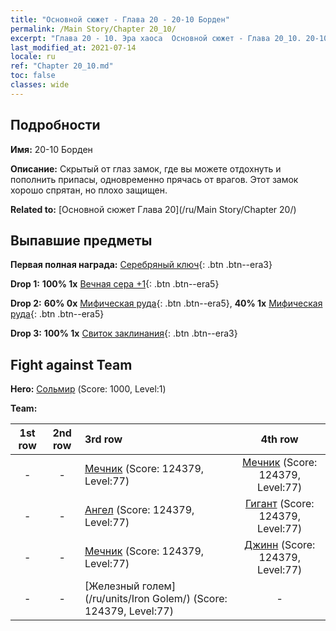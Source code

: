 ```yaml
---
title: "Основной сюжет - Глава 20 - 20-10 Борден"
permalink: /Main Story/Chapter 20_10/
excerpt: "Глава 20 - 10. Эра хаоса  Основной сюжет - Глава 20_10. 20-10 Борден"
last_modified_at: 2021-07-14
locale: ru
ref: "Chapter 20_10.md"
toc: false
classes: wide
---
```


## Подробности

 **Имя:** 20-10 Борден

 **Описание:** Скрытый от глаз замок, где вы можете отдохнуть и пополнить припасы, одновременно прячась от врагов. Этот замок хорошо спрятан, но плохо защищен.

 **Related to:** [Основной сюжет Глава 20](/ru/Main Story/Chapter 20/)

## Выпавшие предметы

 **Первая полная награда:** [Серебряный ключ](/ItemsRU/con_693/){: .btn .btn--era3}

 **Drop 1:** **100% 1x** [Вечная сера +1](/ItemsRU/mat_71/){: .btn .btn--era5}

 **Drop 2:** **60% 0x** [Мифическая руда](/ItemsRU/mat_61/){: .btn .btn--era5}, **40% 1x** [Мифическая руда](/ItemsRU/mat_61/){: .btn .btn--era5}

 **Drop 3:** **100% 1x** [Свиток заклинания](/ItemsRU/con_694/){: .btn .btn--era3}


## Fight against Team
 **Hero:** [Сольмир](/ru/heroes/Solmyr/) (Score: 1000, Level:1)

 **Team:**


  | 1st row | 2nd row | 3rd row | 4th row |
  |:----:|:----:|:----|:----:|
  | - | - | [Мечник](/ru/units/Swordsman/) (Score: 124379, Level:77)  | [Мечник](/ru/units/Swordsman/) (Score: 124379, Level:77)  |
  | - | - | [Ангел](/ru/units/Angel/) (Score: 124379, Level:77)  | [Гигант](/ru/units/Giant/) (Score: 124379, Level:77)  |
  | - | - | [Мечник](/ru/units/Swordsman/) (Score: 124379, Level:77)  | [Джинн](/ru/units/Genie/) (Score: 124379, Level:77)  |
  | - | - | [Железный голем](/ru/units/Iron Golem/) (Score: 124379, Level:77)  | - |


